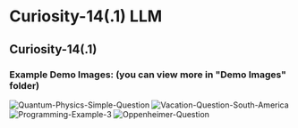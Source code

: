 # Curiosity-14(.1) LLM

## Curiosity-14(.1)


### Example Demo Images: (you can view more in "Demo Images" folder)
![Quantum-Physics-Simple-Question](https://github.com/user-attachments/assets/1bd5418c-4ec7-4883-aba1-f9629d97b4f5)
![Vacation-Question-South-America](https://github.com/user-attachments/assets/283d73ed-eb5f-47cb-bf09-688ee0537d43)
![Programming-Example-3](https://github.com/user-attachments/assets/824789d8-3977-4ae8-b3df-edb434aeedcc)
![Oppenheimer-Question](https://github.com/user-attachments/assets/a4075998-ddbd-49e9-b36d-5ef480ecca30)
